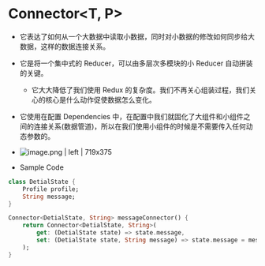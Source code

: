 # Connector<T, P>

-   它表达了如何从一个大数据中读取小数据，同时对小数据的修改如何同步给大数据，这样的数据连接关系。
-   它是将一个集中式的 Reducer，可以由多层次多模块的小 Reducer 自动拼装的关键。
    -   它大大降低了我们使用 Redux 的复杂度。我们不再关心组装过程，我们关心的核心是什么动作促使数据怎么变化。
-   它使用在配置 Dependencies 中，在配置中我们就固化了大组件和小组件之间的连接关系(数据管道)，所以在我们使用小组件的时候是不需要传入任何动态参数的。
-   ![image.png | left | 719x375](https://cdn.nlark.com/lark/0/2018/png/82574/1545365202743-01074be7-f067-45c7-aae0-91b12cd50ae6.png)

-   Sample Code

```dart
class DetialState {
    Profile profile;
    String message;
}

Connector<DetialState, String> messageConnector() {
    return Connector<DetialState, String>(
        get: (DetialState state) => state.message,
        set: (DetialState state, String message) => state.message = message,
    );
}
```
